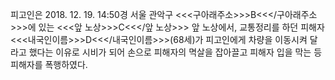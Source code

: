 피고인은 2018. 12. 19. 14:50경 서울 관악구 <<<구아래주소>>>B<<</구아래주소>>>에 있는 <<<앞 노상>>>C<<</앞 노상>>> 앞 노상에서, 교통정리를 하던 피해자 <<<내국인이름>>>D<<</내국인이름>>>(68세)가 피고인에게 차량을 이동시켜 달라고 했다는 이유로 시비가 되어 손으로 피해자의 멱살을 잡아끌고 피해자 입을 막는 등 피해자를 폭행하였다.